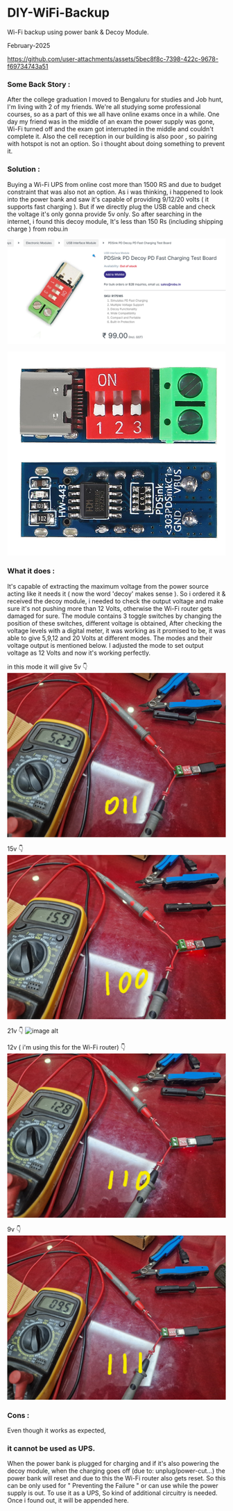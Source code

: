 # DIY-WiFi-Backup
Wi-Fi backup using power bank & Decoy Module.

February-2025

https://github.com/user-attachments/assets/5bec8f8c-7398-422c-9678-f69734743a51

<b><h3>Some Back Story :</h3></b> 
After the college graduation I moved to Bengaluru for studies and Job hunt, I'm living with 2 of my friends. We're all studying some professional courses, so as a part of this we all have online exams once in a while. One day my friend was in the middle of an exam the power supply was gone, Wi-Fi turned off and the exam got interrupted in the middle and couldn't complete it. Also the cell reception in our building is also poor , so pairing with hotspot is not an option. So i thought about doing something to prevent it. 

<b><h3>Solution :</h3></b>

Buying a Wi-Fi UPS from online cost more than 1500 RS and due to budget constraint that was also not an option. As i was thinking, i happened to look into the power bank and saw it's capable of providing 9/12/20 volts ( it supports fast charging ).  But if we directly plug the USB cable and check the voltage it's only gonna provide 5v only.
So after searching in the internet, i found this decoy module, It's less than 150 Rs (including shipping charge ) from robu.in

![image alt](https://github.com/Anandhu-Sudha/DIY-WiFi-Backup/blob/832a50703499d6fb19bcd921dcfc691af6dd1c33/pictures/site.jpg)

![image alt](https://github.com/Anandhu-Sudha/DIY-WiFi-Backup/blob/0b3912b422a9740fa3481b37b190802ee2d77c23/pictures/Untitled-1.jpg)

<b><h3>What it does :</b></h3>

It's capable of extracting the maximum voltage from the power source acting like it needs it ( now the word 'decoy' makes sense ). 
So i ordered it & received the decoy module, i needed to check the output voltage and make sure it's not pushing more than 12 Volts, otherwise the Wi-Fi router gets damaged for sure.  The module contains 3 toggle switches by changing the position of these switches, different voltage is obtained, After checking the voltage levels with a digital meter, it was working as it promised to be, it was able to give 5,9,12 and 20 Volts at different modes. The modes and their voltage output is mentioned below. I adjusted the mode to set output voltage as 12 Volts and now it's working perfectly. 

in this mode it will give 5v 👇
![image alt](https://github.com/Anandhu-Sudha/DIY-WiFi-Backup/blob/832a50703499d6fb19bcd921dcfc691af6dd1c33/pictures/3.jpg)

15v 👇
![image alt](https://github.com/Anandhu-Sudha/DIY-WiFi-Backup/blob/832a50703499d6fb19bcd921dcfc691af6dd1c33/pictures/4.jpg)

21v 👇
![image alt](https://github.com/Anandhu-Sudha/DIY-WiFi-Backup/blob/832a50703499d6fb19bcd921dcfc691af6dd1c33/pictures/5.jpg)

12v ( i'm using this for the Wi-Fi router) 👇
![image alt](https://github.com/Anandhu-Sudha/DIY-WiFi-Backup/blob/832a50703499d6fb19bcd921dcfc691af6dd1c33/pictures/6.jpg)

9v 👇
![image alt](https://github.com/Anandhu-Sudha/DIY-WiFi-Backup/blob/832a50703499d6fb19bcd921dcfc691af6dd1c33/pictures/7.jpg)

<b><h3>Cons : </b></h3>

Even though it works as expected, <h3>it cannot be used as UPS.</h3> When the power bank is plugged for charging and if it's also powering the decoy module, when the charging goes off (due to: unplug/power-cut...) the power bank will reset and due to this the Wi-Fi router also gets reset. So this can be only used for " Preventing the Failure " or can use while the power supply is out. To use it as a UPS, So kind of additional circuitry is needed. Once i found out, it will be appended here.
